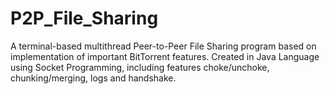 # P2P_File_Sharing

A terminal-based multithread Peer-to-Peer File Sharing program based on implementation of important BitTorrent features. Created in Java Language using Socket Programming, including features choke/unchoke, chunking/merging, logs and handshake.
